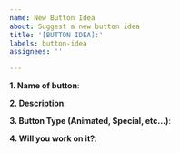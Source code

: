 ```yaml
---
name: New Button Idea
about: Suggest a new button idea
title: '[BUTTON IDEA]:'
labels: button-idea
assignees: ''

---
```


**1. Name of button**: 

**2. Description**: 

**3. Button Type (Animated, Special, etc...)**:

**4. Will you work on it?**:
